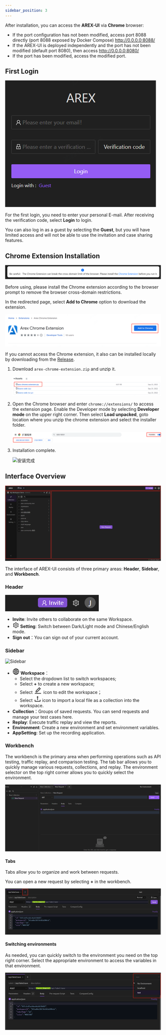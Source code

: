 ```yaml
---
sidebar_position: 3
---
```


After installation, you can access the **AREX-UI** via **Chrome** browser:

- If the port configuration has not been modified, access port 8088 directly (port 8088 exposed by Docker Compose) http://0.0.0.0:8088/
- If the AREX-UI is deployed independently and the port has not been modified (default port 8080), then access http://0.0.0.0:8080/
- If the port has been modified, access the modified port.

## First Login

![登录](../resource/c1.log.png)

For the first login, you need to enter your personal E-mail. After receiving the verification code, select **Login** to login.

You can also log in as a guest by selecting the **Guest**, but you will have limited access and will not be able to use the invitation and case sharing features.

## Chrome Extension Installation

![插件](../resource/c1.chrome.extension.png)

Before using, please install the Chrome extension according to the browser prompt to remove the browser cross-domain restrictions.

In the redirected page, select **Add to Chrome** option to download the extension.

![插件](../resource/c1.add.extension.png)

If you cannot access the Chrome extension, it also can be installed locally by downloading from the [Release](https://github.com/arextest/arex-chrome-extension/releases).

1. Download `arex-chrome-extension.zip` and unzip it.

    ![插件](../resource/c1.add.extension2.png)

2. Open the Chrome browser and enter `chrome://extensions/` to access the extension page. Enable the Developer mode by selecting **Developer mode** on the upper right corner. Then select **Load unpacked**, goto location where you unzip the chrome extension and select the installer folder.

    ![插件](../resource/c1.add.extension3.png)

3. Installation complete.

    <img src="https://i.328888.xyz/2023/02/09/3aFVk.png" alt="安装完成" width="500" height="" />

## Interface Overview

![界面概览](../resource/c1.overview.jpg)

The interface of AREX-UI consists of three primary areas: **Header**, **Sidebar**, and **Workbench**.

### Header

![页眉](../resource/c1.header.png)

- **Invite**: Invite others to collaborate on the same Workspace.
- ![Settings icon](../resource/c1.setting.icon.png) **Setting**: Switch between Dark/Light mode and Chinese/English mode.
- **Sign out**：You can sign out of your current account.

### Sidebar

<img src="https://i.328888.xyz/2023/02/15/mxrXb.png" alt="Sidebar" width="400" height="" />

- ![工作区](../resource/c1.workspace.icon.png)  **Workspace**：
    - Select the dropdown list to switch workspaces; 
    - Select **+** to create a new workspace; 
    - Select  ![编辑工作区](../resource/c1.rename.png)  icon to edit the workspace；
    - Select  ![导入](../resource/c1.import.png)  icon to import a local file as a collection into the workspace.
- **Collection**：Groups of saved requests. You can send requests and manage your test cases here.
- **Replay**: Execute traffic replay and view the reports.
- **Environment**: Create a new environment and set environment variables.
- **AppSetting**: Set up the recording application.

### Workbench

The workbench is the primary area when performing operations such as API testing, traffic replay, and comparison testing. The tab bar allows you to quickly manage various requests, collections, and replay. The environment selector on the top right corner allows you to quickly select the environment.

![工作台](../resource/c1.workbench.png)

#### Tabs

Tabs allow you to organize and work between requests.

You can open a new request by selecting **+** in the workbench.

![新建请求](../resource/c1.newrequest.png)

#### Switching environments

As needed, you can quickly switch to the environment you need on the top right corner. Select the appropriate environment to access the variables in that environment.

![切换环境](../resource/c1.change.environment.png)
